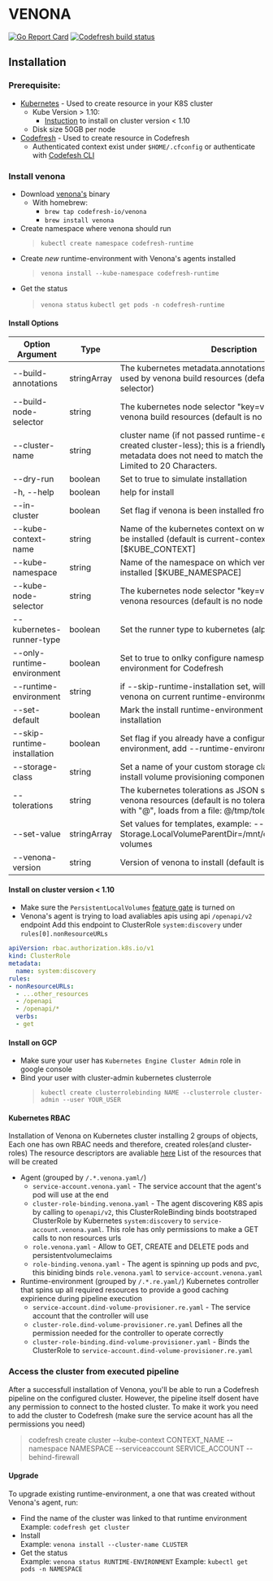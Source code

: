 # VENONA
[![Go Report Card](https://goreportcard.com/badge/github.com/codefresh-io/venona)](https://goreportcard.com/report/github.com/codefresh-io/venona)
[![Codefresh build status]( https://g.codefresh.io/api/badges/pipeline/codefresh-inc/codefresh-io%2Fvenona%2Fvenona?type=cf-1)]( https://g.codefresh.io/public/accounts/codefresh-inc/pipelines/codefresh-io/venona/venona)

## Installation

### Prerequisite:
* [Kubernetes](https://kubernetes.io/docs/tasks/tools/install-kubectl/) - Used to create resource in your K8S cluster
  * Kube Version > 1.10:
    * [Instuction](#Install-on-cluster-version-<-1.10) to install on cluster version < 1.10
  * Disk size 50GB per node
* [Codefresh](https://codefresh-io.github.io/cli/) - Used to create resource in Codefresh
  * Authenticated context exist under `$HOME/.cfconfig` or authenticate with [Codefesh CLI](https://codefresh-io.github.io/cli/getting-started/#authenticate)


### Install venona

* Download [venona's](https://github.com/codefresh-io/venona/releases) binary
  * With homebrew:
    * `brew tap codefresh-io/venona`
    * `brew install venona`
* Create namespace where venona should run<br />
  > `kubectl create namespace codefresh-runtime`
* Create *new* runtime-environment with Venona's agents installed <br />
  > `venona install --kube-namespace codefresh-runtime`
* Get the status <br />
  > `venona status`
  > `kubectl get pods -n codefresh-runtime`

#### Install Options

| Option Argument | Type | Description |
| -------------------- | -------- | --------------------------------------------------- |
| --build-annotations | stringArray | The kubernetes metadata.annotations as "key=value" to be used by venona build resources (default is no node selector) |
| --build-node-selector | string | The kubernetes node selector "key=value" to be used by venona build resources (default is no node selector) |
| --cluster-name | string | cluster name (if not passed runtime-environment will be created cluster-less); this is a friendly name used for metadata does not need to match the literal cluster name.  Limited to 20 Characters. |
| --dry-run | boolean | Set to true to simulate installation |
| -h, --help | boolean | help for install |
| --in-cluster | boolean | Set flag if venona is been installed from inside a cluster |
| --kube-context-name | string | Name of the kubernetes context on which venona should be installed (default is current-context) [$KUBE_CONTEXT] |
| --kube-namespace | string |Name of the namespace on which venona should be installed [$KUBE_NAMESPACE] |
| --kube-node-selector | string | The kubernetes node selector "key=value" to be used by venona resources (default is no node selector) |
| --kubernetes-runner-type | boolean | Set the runner type to kubernetes (alpha feature) |
| --only-runtime-environment | boolean | Set to true to onlky configure namespace as runtime-environment for Codefresh |
| --runtime-environment | string | if --skip-runtime-installation set, will try to configure venona on current runtime-environment |
| --set-default | boolean | Mark the install runtime-environment as default one after installation |
| --skip-runtime-installation | boolean | Set flag if you already have a configured runtime-environment, add --runtime-environment flag with name |
| --storage-class | string | Set a name of your custom storage class, note: this will not install volume provisioning components |
| --tolerations | string | The kubernetes tolerations as JSON string to be used by venona resources (default is no tolerations). If prefixed with "@", loads from a file: @/tmp/tolerations.json |
| --set-value | stringArray | Set values for templates, example: --set-value Storage.LocalVolumeParentDir=/mnt/disk/ssd0/codefresh-volumes |
| --venona-version | string | Version of venona to install (default is the latest) |

#### Install on cluster version < 1.10
* Make sure the `PersistentLocalVolumes` [feature gate](https://kubernetes.io/docs/reference/command-line-tools-reference/feature-gates/) is turned on
* Venona's agent is trying to load avaliables apis using api `/openapi/v2` endpoint
Add this endpoint to ClusterRole `system:discovery` under `rules[0].nonResourceURLs`
```yaml
apiVersion: rbac.authorization.k8s.io/v1
kind: ClusterRole
metadata:
  name: system:discovery
rules:
- nonResourceURLs:
  - ...other_resources
  - /openapi
  - /openapi/*
  verbs:
  - get
```

#### Install on GCP
  * Make sure your user has `Kubernetes Engine Cluster Admin` role in google console
  * Bind your user with cluster-admin kubernetes clusterrole
    > `kubectl create clusterrolebinding NAME --clusterrole cluster-admin --user YOUR_USER`

#### Kubernetes RBAC
Installation of Venona on Kubernetes cluster installing 2 groups of objects,
Each one has own RBAC needs and therefore, created roles(and cluster-roles)
The resource descriptors are avaliable [here](https://github.com/codefresh-io/venona/tree/master/venonactl/templates/kubernetes)
List of the resources that will be created
* Agent (grouped by `/.*.venona.yaml/`)
  * `service-account.venona.yaml` - The service account that the agent's pod will use at the end
  * `cluster-role-binding.venona.yaml` - The agent discovering K8S apis by calling to `openapi/v2`, this ClusterRoleBinding binds  bootstraped ClusterRole by Kubernetes `system:discovery` to `service-account.venona.yaml`. This role has only permissions to make a GET calls to non resources urls
  * `role.venona.yaml` - Allow to GET, CREATE and DELETE pods and persistentvolumeclaims
  * `role-binding.venona.yaml` - The agent is spinning up pods and pvc, this biniding binds `role.venona.yaml` to `service-account.venona.yaml`
* Runtime-environment (grouped by `/.*.re.yaml/`) Kubernetes controller that spins up all required resources to provide a good caching expirience during pipeline execution
  * `service-account.dind-volume-provisioner.re.yaml` - The service account that the controller will use
  * `cluster-role.dind-volume-provisioner.re.yaml` Defines all the permission needed for the controller to operate correctly
  * `cluster-role-binding.dind-volume-provisioner.yaml` - Binds the ClusterRole to `service-account.dind-volume-provisioner.re.yaml`

### Access the cluster from executed pipeline
After a successfull installation of Venona, you'll be able to run a Codefresh pipeline on the configured cluster.
However, the pipeline itself dosent have any permission to connect to the hosted cluster.
To make it work you need to add the cluster to Codefresh (make sure the service acount has all the permissions you need)
> codefresh create cluster --kube-context CONTEXT_NAME --namespace NAMESPACE --serviceaccount SERVICE_ACCOUNT --behind-firewall

#### Upgrade
To upgrade existing runtime-environment, a one that was created without Venona's agent, run:
* Find the name of the cluster was linked to that runtime environment <br />
Example: `codefresh get cluster`
* Install <br />
Example: `venona install --cluster-name CLUSTER`
* Get the status <br />
Example: `venona status RUNTIME-ENVIRONMENT`
Example: `kubectl get pods -n NAMESPACE`
